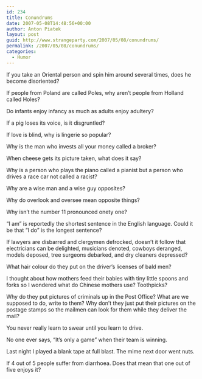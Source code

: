 ```yaml
---
id: 234
title: Conundrums
date: 2007-05-08T14:48:56+00:00
author: Anton Piatek
layout: post
guid: http://www.strangeparty.com/2007/05/08/conundrums/
permalink: /2007/05/08/conundrums/
categories:
  - Humor
---
```

If you take an Oriental person and spin him around several times, does he become disoriented?

If people from Poland are called Poles, why aren&#8217;t people from Holland called Holes?

Do infants enjoy infancy as much as adults enjoy adultery?

If a pig loses its voice, is it disgruntled?

If love is blind, why is lingerie so popular?

Why is the man who invests all your money called a broker?

When cheese gets its picture taken, what does it say?

Why is a person who plays the piano called a pianist but a person who drives a race car not called a racist?

Why are a wise man and a wise guy opposites?

Why do overlook and oversee mean opposite things?

Why isn&#8217;t the number 11 pronounced onety one?

&#8220;I am&#8221; is reportedly the shortest sentence in the English language. Could it be that &#8220;I do&#8221; is the longest sentence?

If lawyers are disbarred and clergymen defrocked, doesn&#8217;t it follow that electricians can be delighted, musicians denoted, cowboys deranged, models deposed, tree surgeons debarked, and dry cleaners depressed?

What hair colour do they put on the driver&#8217;s licenses of bald men?

I thought about how mothers feed their babies with tiny little spoons and forks so I wondered what do Chinese mothers use? Toothpicks?

Why do they put pictures of criminals up in the Post Office? What are we supposed to do, write to them? Why don&#8217;t they just put their pictures on the postage stamps so the mailmen can look for them while they deliver the mail?

You never really learn to swear until you learn to drive.

No one ever says, &#8220;It&#8217;s only a game&#8221; when their team is winning.

Last night I played a blank tape at full blast. The mime next door went nuts.

If 4 out of 5 people suffer from diarrhoea. Does that mean that one out of five enjoys it?